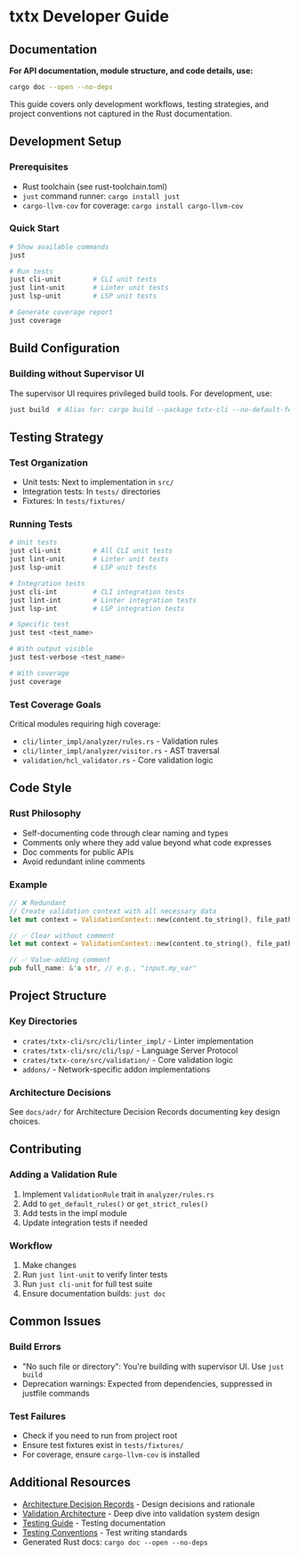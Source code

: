 # txtx Developer Guide

## Documentation

**For API documentation, module structure, and code details, use:**

```bash
cargo doc --open --no-deps
```

This guide covers only development workflows, testing strategies, and project conventions not captured in the Rust documentation.

## Development Setup

### Prerequisites

- Rust toolchain (see rust-toolchain.toml)
- `just` command runner: `cargo install just`
- `cargo-llvm-cov` for coverage: `cargo install cargo-llvm-cov`

### Quick Start

```bash
# Show available commands
just

# Run tests
just cli-unit        # CLI unit tests
just lint-unit       # Linter unit tests
just lsp-unit        # LSP unit tests

# Generate coverage report
just coverage
```

## Build Configuration

### Building without Supervisor UI

The supervisor UI requires privileged build tools. For development, use:

```bash
just build  # Alias for: cargo build --package txtx-cli --no-default-features --features cli
```

## Testing Strategy

### Test Organization

- Unit tests: Next to implementation in `src/`
- Integration tests: In `tests/` directories
- Fixtures: In `tests/fixtures/`

### Running Tests

```bash
# Unit tests
just cli-unit        # All CLI unit tests
just lint-unit       # Linter unit tests
just lsp-unit        # LSP unit tests

# Integration tests
just cli-int         # CLI integration tests
just lint-int        # Linter integration tests
just lsp-int         # LSP integration tests

# Specific test
just test <test_name>

# With output visible
just test-verbose <test_name>

# With coverage
just coverage
```

### Test Coverage Goals

Critical modules requiring high coverage:

- `cli/linter_impl/analyzer/rules.rs` - Validation rules
- `cli/linter_impl/analyzer/visitor.rs` - AST traversal
- `validation/hcl_validator.rs` - Core validation logic

## Code Style

### Rust Philosophy

- Self-documenting code through clear naming and types
- Comments only where they add value beyond what code expresses
- Doc comments for public APIs
- Avoid redundant inline comments

### Example

```rust
// ❌ Redundant
// Create validation context with all necessary data
let mut context = ValidationContext::new(content.to_string(), file_path.to_string_lossy());

// ✅ Clear without comment
let mut context = ValidationContext::new(content.to_string(), file_path.to_string_lossy());

// ✅ Value-adding comment
pub full_name: &'a str, // e.g., "input.my_var"
```

## Project Structure

### Key Directories

- `crates/txtx-cli/src/cli/linter_impl/` - Linter implementation
- `crates/txtx-cli/src/cli/lsp/` - Language Server Protocol
- `crates/txtx-core/src/validation/` - Core validation logic
- `addons/` - Network-specific addon implementations

### Architecture Decisions

See `docs/adr/` for Architecture Decision Records documenting key design choices.

## Contributing

### Adding a Validation Rule

1. Implement `ValidationRule` trait in `analyzer/rules.rs`
2. Add to `get_default_rules()` or `get_strict_rules()`
3. Add tests in the impl module
4. Update integration tests if needed

### Workflow

1. Make changes
2. Run `just lint-unit` to verify linter tests
3. Run `just cli-unit` for full test suite
4. Ensure documentation builds: `just doc`

## Common Issues

### Build Errors

- "No such file or directory": You're building with supervisor UI. Use `just build`
- Deprecation warnings: Expected from dependencies, suppressed in justfile commands

### Test Failures

- Check if you need to run from project root
- Ensure test fixtures exist in `tests/fixtures/`
- For coverage, ensure `cargo-llvm-cov` is installed

## Additional Resources

- [Architecture Decision Records](docs/adr/) - Design decisions and rationale
- [Validation Architecture](docs/developer/VALIDATION_ARCHITECTURE.md) - Deep dive into validation system design
- [Testing Guide](docs/developer/TESTING_GUIDE.md) - Testing documentation
- [Testing Conventions](docs/developer/TESTING_CONVENTIONS.md) - Test writing standards
- Generated Rust docs: `cargo doc --open --no-deps`
